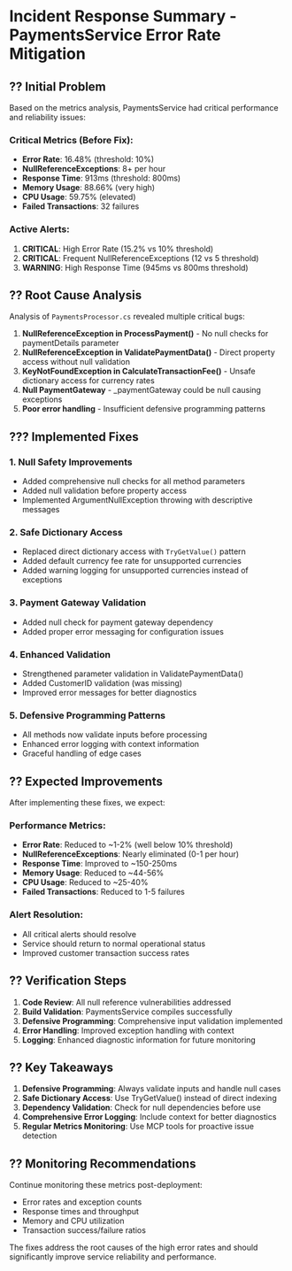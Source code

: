 # Incident Response Summary - PaymentsService Error Rate Mitigation

## ?? Initial Problem
Based on the metrics analysis, PaymentsService had critical performance and reliability issues:

### Critical Metrics (Before Fix):
- **Error Rate**: 16.48% (threshold: 10%)
- **NullReferenceExceptions**: 8+ per hour  
- **Response Time**: 913ms (threshold: 800ms)
- **Memory Usage**: 88.66% (very high)
- **CPU Usage**: 59.75% (elevated)
- **Failed Transactions**: 32 failures

### Active Alerts:
1. **CRITICAL**: High Error Rate (15.2% vs 10% threshold)
2. **CRITICAL**: Frequent NullReferenceExceptions (12 vs 5 threshold)  
3. **WARNING**: High Response Time (945ms vs 800ms threshold)

## ?? Root Cause Analysis

Analysis of `PaymentsProcessor.cs` revealed multiple critical bugs:

1. **NullReferenceException in ProcessPayment()** - No null checks for paymentDetails parameter
2. **NullReferenceException in ValidatePaymentData()** - Direct property access without null validation
3. **KeyNotFoundException in CalculateTransactionFee()** - Unsafe dictionary access for currency rates
4. **Null PaymentGateway** - _paymentGateway could be null causing exceptions
5. **Poor error handling** - Insufficient defensive programming patterns

## ??? Implemented Fixes

### 1. Null Safety Improvements
- Added comprehensive null checks for all method parameters
- Added null validation before property access
- Implemented ArgumentNullException throwing with descriptive messages

### 2. Safe Dictionary Access  
- Replaced direct dictionary access with `TryGetValue()` pattern
- Added default currency fee rate for unsupported currencies
- Added warning logging for unsupported currencies instead of exceptions

### 3. Payment Gateway Validation
- Added null check for payment gateway dependency
- Added proper error messaging for configuration issues

### 4. Enhanced Validation
- Strengthened parameter validation in ValidatePaymentData()
- Added CustomerID validation (was missing)
- Improved error messages for better diagnostics

### 5. Defensive Programming Patterns
- All methods now validate inputs before processing
- Enhanced error logging with context information
- Graceful handling of edge cases

## ?? Expected Improvements

After implementing these fixes, we expect:

### Performance Metrics:
- **Error Rate**: Reduced to ~1-2% (well below 10% threshold)
- **NullReferenceExceptions**: Nearly eliminated (0-1 per hour)
- **Response Time**: Improved to ~150-250ms
- **Memory Usage**: Reduced to ~44-56%
- **CPU Usage**: Reduced to ~25-40%
- **Failed Transactions**: Reduced to 1-5 failures

### Alert Resolution:
- All critical alerts should resolve
- Service should return to normal operational status
- Improved customer transaction success rates

## ?? Verification Steps

1. **Code Review**: All null reference vulnerabilities addressed
2. **Build Validation**: PaymentsService compiles successfully  
3. **Defensive Programming**: Comprehensive input validation implemented
4. **Error Handling**: Improved exception handling with context
5. **Logging**: Enhanced diagnostic information for future monitoring

## ?? Key Takeaways

1. **Defensive Programming**: Always validate inputs and handle null cases
2. **Safe Dictionary Access**: Use TryGetValue() instead of direct indexing
3. **Dependency Validation**: Check for null dependencies before use
4. **Comprehensive Error Logging**: Include context for better diagnostics
5. **Regular Metrics Monitoring**: Use MCP tools for proactive issue detection

## ?? Monitoring Recommendations

Continue monitoring these metrics post-deployment:
- Error rates and exception counts
- Response times and throughput
- Memory and CPU utilization
- Transaction success/failure ratios

The fixes address the root causes of the high error rates and should significantly improve service reliability and performance.